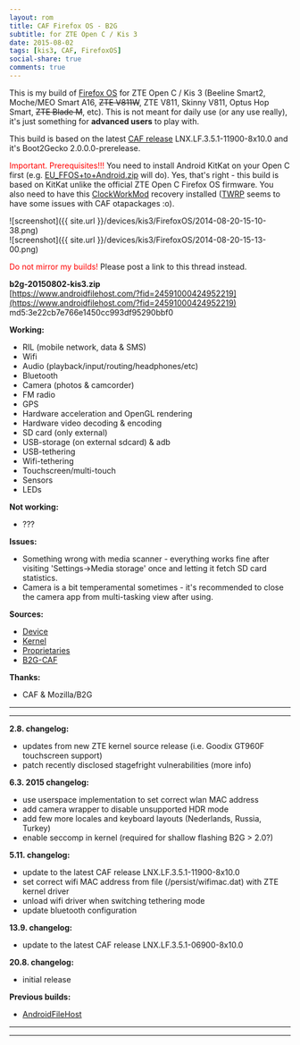 ```yaml
---
layout: rom
title: CAF Firefox OS - B2G
subtitle: for ZTE Open C / Kis 3
date: 2015-08-02
tags: [kis3, CAF, FirefoxOS]
social-share: true
comments: true
---
```


This is my build of [Firefox OS](https://www.mozilla.org/en-US/firefox/os/) for ZTE Open C / Kis 3 (Beeline Smart2, Moche/MEO Smart A16, <s>ZTE V811W</s>, ZTE V811, Skinny V811, Optus Hop Smart, <s>ZTE Blade M</s>, etc). This is not meant for daily use (or any use really), it's just something for **advanced users** to play with.

This build is based on the latest [CAF release](https://www.codeaurora.org/xwiki/bin/FirefoxOS/release) LNX.LF.3.5.1-11900-8x10.0 and it's Boot2Gecko 2.0.0.0-prerelease.

<span style="color:#ff0000;">Important. Prerequisites!!!</span> You need to install Android KitKat on your Open C first (e.g. [EU_FFOS+to+Android.zip](http://www.mediafire.com/?k8g11221b4n2apy) will do). Yes, that's right - this build is based on KitKat unlike the official ZTE Open C Firefox OS firmware. You also need to have this [ClockWorkMod](/devices/kis3/CWM) recovery installed ([TWRP](/devices/kis3/TWRP) seems to have some issues with CAF otapackages :o).

![screenshot]({{ site.url }}/devices/kis3/FirefoxOS/2014-08-20-15-10-38.png)  
![screenshot]({{ site.url }}/devices/kis3/FirefoxOS/2014-08-20-15-13-00.png)

<span style="color:#ff0000;">Do not mirror my builds!</span> Please post a link to this thread instead.

**b2g-20150802-kis3.zip**  
[https://www.androidfilehost.com/?fid=24591000424952219](https://www.androidfilehost.com/?fid=24591000424952219)  
md5:3e22cb7e766e1450cc993df95290bbf0

**Working:**

- RIL (mobile network, data & SMS)
- Wifi
- Audio (playback/input/routing/headphones/etc)
- Bluetooth
- Camera (photos & camcorder)
- FM radio
- GPS
- Hardware acceleration and OpenGL rendering
- Hardware video decoding & encoding
- SD card (only external)
- USB-storage (on external sdcard) & adb
- USB-tethering
- Wifi-tethering
- Touchscreen/multi-touch
- Sensors
- LEDs

**Not working:**

- ???

**Issues:**

- Something wrong with media scanner - everything works fine after visiting 'Settings->Media storage' once and letting it fetch SD card statistics.
- Camera is a bit temperamental sometimes - it's recommended to close the camera app from multi-tasking view after using.

**Sources:**

- [Device](https://github.com/KonstaT/android_device_zte_kis3/tree/b2g_kk_3.5)
- [Kernel](https://github.com/KonstaT/android_kernel_zte_msm8610/tree/b2g_kk_3.5)
- [Proprietaries](https://github.com/KonstaT/proprietary_vendor_zte/tree/b2g_kk_3.5)
- [B2G-CAF](https://github.com/B2G-CAF)

**Thanks:**

- CAF & Mozilla/B2G

----
----

**2.8. changelog:**

- updates from new ZTE kernel source release (i.e. Goodix GT960F touchscreen support)
- patch recently disclosed stagefright vulnerabilities (more info)

**6.3. 2015 changelog:**

- use userspace implementation to set correct wlan MAC address
- add camera wrapper to disable unsupported HDR mode
- add few more locales and keyboard layouts (Nederlands, Russia, Turkey)
- enable seccomp in kernel (required for shallow flashing B2G > 2.0?)

**5.11. changelog:**

- update to the latest CAF release LNX.LF.3.5.1-11900-8x10.0
- set correct wifi MAC address from file (/persist/wifimac.dat) with ZTE kernel driver
- unload wifi driver when switching tethering mode
- update bluetooth configuration

**13.9. changelog:**

- update to the latest CAF release LNX.LF.3.5.1-06900-8x10.0

**20.8. changelog:**

- initial release

**Previous builds:**

- [AndroidFileHost](https://www.androidfilehost.com/?w=files&flid=89975)

----
----
